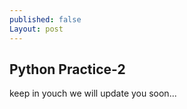 ```yaml
---
published: false
Layout: post
---
```

## Python Practice-2

keep in youch we will update you soon...
